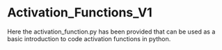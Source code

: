 # Activation_Functions_V1
Here the activation_function.py has been provided that can be used as a basic introduction to code activation functions in python. 
